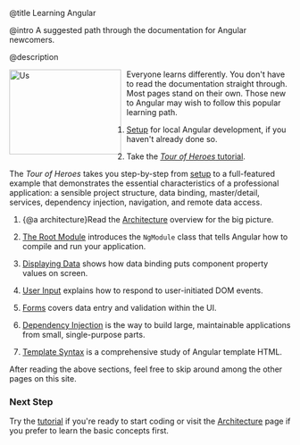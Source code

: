 @title
Learning Angular

@intro
A suggested path through the documentation for Angular newcomers.

@description



<figure>
  <img src="assets/images/guide/intro/people.png" width="200px" height="152px" alt="Us" align="left" style="margin-left:-40px;margin-right:10px"></img>
</figure>



Everyone learns differently.
You don't have to read the documentation straight through.  Most pages stand on their own.
Those new to Angular may wish to follow this popular learning path.
<br class="l-clear-left">

1. [Setup](guide/setup "Setup locally withe Quickstart seed") for local Angular development, if you haven't already done so.

1. Take the [*Tour of Heroes* tutorial](tutorial "Tour of Heroes").

  The *Tour of Heroes* takes you step-by-step from [setup](guide/setup)
  to a full-featured example that demonstrates the essential characteristics of a professional application:
  a sensible project structure, data binding, master/detail, services, dependency injection, navigation, and remote data access.

1. {@a architecture}Read the [Architecture](guide/architecture) overview for the big picture.

1. [The Root Module](guide/appmodule) introduces the `NgModule` class that tells Angular how to compile and run your application.

1. [Displaying Data](guide/displaying-data) shows how data binding puts component property values on screen.

1. [User Input](guide/user-input) explains how to respond to user-initiated DOM events.

1. [Forms](guide/forms) covers data entry and validation within the UI.

1. [Dependency Injection](guide/dependency-injection) is the way to build large, maintainable applications
from small, single-purpose parts.

1. [Template Syntax](guide/template-syntax) is a comprehensive study of Angular template HTML.

After reading the above sections, feel free to skip around among the other pages on this site.


<div class="l-sub-section">



### Next Step

Try the [tutorial](tutorial "Tour of Heroes") if you're ready to start coding or
visit the [Architecture](guide/architecture "Basic Concepts") page if you prefer to learn the basic concepts first.

</div>

